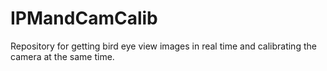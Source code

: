 # IPMandCamCalib

Repository for getting bird eye view images in real time and calibrating the camera at the same time.
